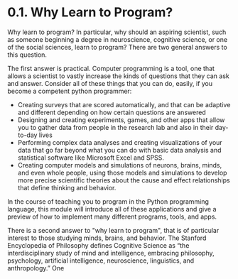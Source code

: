 # 0.1. Why Learn to Program?
Why learn to program? In particular, why should an aspiring scientist, such as someone beginning a degree in 
neuroscience, cognitive science, or one of the social sciences, learn to program?
There are two general answers to this question.

The first answer is practical. Computer programming is a tool, one that allows a scientist to vastly increase the kinds of questions 
that they can ask and answer. Consider all of these things that you can do, easily, if you become a competent
python programmer:

- Creating surveys that are scored automatically, and that can be adaptive and different depending
on how certain questions are answered
- Designing and creating experiments, games, and other apps that allow you to gather data from people
in the research lab and also in their day-to-day lives
- Performing complex data analyses and creating visualizations of your data that go far beyond what you can do
with basic data analysis and statistical software like Microsoft Excel and SPSS.
- Creating computer models and simulations of neurons, brains, minds, and even whole people, 
using those models and simulations to develop more precise scientific theories about the cause and effect
relationships that define thinking and behavior.

In the course of teaching you to program in the Python programming language, 
this module will introduce all of these applications and give a preview of how to implement many different
programs, tools, and apps.

There is a second answer to "why learn to program", that is of particular interest to those studying
minds, brains, and behavior. The Stanford Encyclopedia of Philosophy defines Cognitive Science as 
“the interdisciplinary study of mind and intelligence, embracing philosophy, psychology, 
artificial intelligence, neuroscience, linguistics, and anthropology.” One 